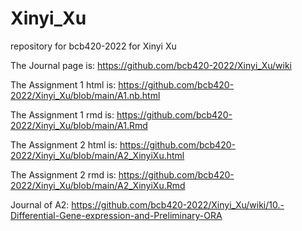 # Xinyi_Xu
repository for bcb420-2022 for Xinyi Xu

The Journal page is: https://github.com/bcb420-2022/Xinyi_Xu/wiki

The Assignment 1 html is: https://github.com/bcb420-2022/Xinyi_Xu/blob/main/A1.nb.html

The Assignment 1 rmd is: https://github.com/bcb420-2022/Xinyi_Xu/blob/main/A1.Rmd

The Assignment 2 html is: https://github.com/bcb420-2022/Xinyi_Xu/blob/main/A2_XinyiXu.html

The Assignment 2 rmd is: https://github.com/bcb420-2022/Xinyi_Xu/blob/main/A2_XinyiXu.Rmd

Journal of A2: https://github.com/bcb420-2022/Xinyi_Xu/wiki/10.-Differential-Gene-expression-and-Preliminary-ORA
